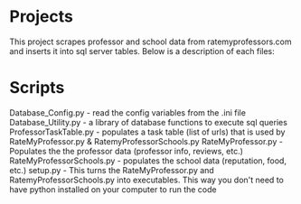 # Projects

This project scrapes professor and school data from ratemyprofessors.com and inserts it into sql server tables. Below is a description of each files:

# Scripts
Database_Config.py - read the config variables from the .ini file
Database_Utility.py - a library of database functions to execute sql queries
ProfessorTaskTable.py - populates a task table (list of urls) that is used by RateMyProfessor.py & RatemyProfessorSchools.py
RateMyProfessor.py - Populates the the professor data (professor info, reviews, etc.)
RateMyProfessorSchools.py - populates the school data (reputation, food, etc.)
setup.py - This turns the RateMyProfessor.py and RatemyProfessorSchools.py into executables. This way you don't need to have python installed on your computer
to run the code
